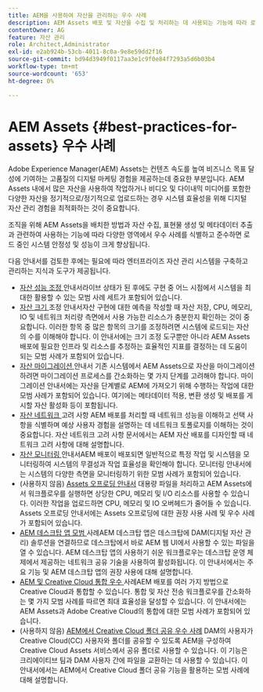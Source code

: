 ```yaml
---
title: AEM을 사용하여 자산을 관리하는 우수 사례
description: AEM Assets 배포 및 자산을 수집 및 처리하는 데 사용되는 기능에 따라 로드 중인 시스템 안정성 및 성능을 향상시키는 우수 사례를 식별하고 따릅니다.
contentOwner: AG
feature: 자산 관리
role: Architect,Administrator
exl-id: e2ab924b-53cb-4011-8c0a-9e8e59dd2f16
source-git-commit: bd94d3949f0117aa3e1c9f0e84f7293a5d6b03b4
workflow-type: tm+mt
source-wordcount: '653'
ht-degree: 0%

---
```


# AEM Assets {#best-practices-for-assets} 우수 사례

Adobe Experience Manager(AEM) Assets는 컨텐츠 속도를 높여 비즈니스 목표 달성에 기여하는 고품질의 디지털 마케팅 경험을 제공하는데 중요한 부분입니다. AEM Assets 내에서 많은 자산을 사용하여 작업하거나 비디오 및 다이내믹 미디어를 포함한 다양한 자산을 정기적으로/정기적으로 업로드하는 경우 시스템 효율성을 위해 디지털 자산 관리 경험을 최적화하는 것이 중요합니다.

조직을 위해 AEM Assets을 배치한 방법과 자산 수집, 표현물 생성 및 메타데이터 추출과 관련하여 사용하는 기능에 따라 다양한 영역에서 우수 사례를 식별하고 준수하면 로드 중인 시스템 안정성 및 성능이 크게 향상됩니다.

다음 안내서를 검토한 후에는 필요에 따라 엔터프라이즈 자산 관리 시스템을 구축하고 관리하는 지식과 도구가 제공됩니다.

* [자산 성능 조정 ](performance-tuning-guidelines.md)
안내서라이브 상태가 된 후에도 구현 중 어느 시점에서 시스템을 최대한 활용할 수 있는 모범 사례 세트가 포함되어 있습니다.
* [자산 크기 ](assets-sizing-guide.md)
조정 안내서자산 구현에 대한 예측을 작성할 때 자산 저장, CPU, 메모리, IO 및 네트워크 처리량 측면에서 사용 가능한 리소스가 충분한지 확인하는 것이 중요합니다. 이러한 항목 중 많은 항목의 크기를 조정하려면 시스템에 로드되는 자산의 수를 이해해야 합니다. 이 안내서에는 크기 조정 도구뿐만 아니라 AEM Assets 배포에 필요한 인프라 및 리소스를 추정하는 효율적인 지표를 결정하는 데 도움이 되는 모범 사례가 포함되어 있습니다.
* [자산 마이그레이션 ](assets-migration-guide.md)
안내서 기존 시스템에서 AEM Assets으로 자산을 마이그레이션하려면 마이그레이션 프로세스를 간소화하는 몇 가지 단계를 고려해야 합니다. 마이그레이션 안내서에는 자산을 단계별로 AEM에 가져오기 위해 수행하는 작업에 대한 모범 사례가 포함되어 있습니다. 여기에는 메타데이터 적용, 변환 생성 및 배포를 게시할 자산 활성화 등이 포함됩니다.
* [자산 네트워크 ](assets-network-considerations.md)
고려 사항 AEM 배포를 처리할 때 네트워크 성능을 이해하고 선택 사항을 식별하며 예상 사용자 경험을 설명하는 데 네트워크 토폴로지를 이해하는 것이 중요합니다. 자산 네트워크 고려 사항 문서에서는 AEM 자산 배포를 디자인할 때 네트워크 고려 사항에 대해 설명합니다.
* [자산 모니터링 ](assets-monitoring-best-practices.md)
안내서AEM 배포이 배포되면 일반적으로 특정 작업 및 시스템을 모니터링하여 시스템의 무결성과 작업 효율성을 확인해야 합니다. 모니터링 안내서에는 시스템의 다양한 측면을 모니터링하기 위한 모범 사례가 포함되어 있습니다.
* (사용하지 않음) [Assets 오프로딩 안내서](assets-offloading-best-practices.md)
대용량 파일을 처리하고 AEM Assets에서 워크플로우를 실행하면 상당한 CPU, 메모리 및 I/O 리소스를 사용할 수 있습니다. 이러한 작업을 업로드하면 CPU, 메모리 및 IO 오버헤드가 줄어들 수 있습니다. Assets 오프로딩 안내서에는 Assets 오프로딩에 대한 권장 사용 사례 및 우수 사례가 포함되어 있습니다.
* [AEM 데스크탑 앱 모범 ](https://helpx.adobe.com/experience-manager/desktop-app/aem-desktop-app-best-practices.html)
사례AEM 데스크탑 앱은 데스크탑에 DAM(디지털 자산 관리) 솔루션을 연결하므로 데스크탑에서 바로 AEM 웹 UI에서 사용할 수 있는 파일을 열 수 있습니다. AEM 데스크탑 앱의 사용하기 쉬운 워크플로우는 데스크탑 운영 체제에서 제공하는 네트워크 공유 기술을 사용하여 활성화됩니다. 이 안내서에서는 주요 기능 및 AEM 데스크탑 앱의 권장 사용에 대해 설명합니다.
* [AEM 및 Creative Cloud 통합 우수 ](aem-cc-integration-best-practices.md)
사례AEM 배포를 여러 가지 방법으로 Creative Cloud과 통합할 수 있습니다. 통합 및 자산 전송 워크플로우를 간소화하는 몇 가지 모범 사례를 따르면 최대 효율성을 달성할 수 있습니다. 이 안내서에는 AEM Assets과 Adobe Creative Cloud의 통합에 대한 모범 사례가 포함되어 있습니다.
* (사용하지 않음) [AEM에서 Creative Cloud 폴더 공유 우수 사례](aem-cc-folder-sharing-best-practices.md)
DAM의 사용자가 Creative Cloud(CC) 사용자와 폴더를 공유할 수 있도록 AEM을 구성하여 Creative Cloud Assets 서비스에서 공유 폴더로 사용할 수 있습니다. 이 기능은 크리에이티브 팀과 DAM 사용자 간에 파일을 교환하는 데 사용할 수 있습니다. 이 안내서에서는 AEM에서 Creative Cloud 폴더 공유 기능을 활용하는 모범 사례에 대해 설명합니다.
